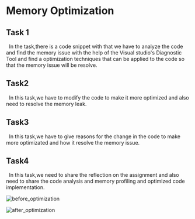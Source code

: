 ﻿# Memory Optimization

## Task 1
&nbsp;&nbsp;In the task,there is a code snippet with that we have to analyze the code and find the memory issue with the help of the Visual studio's Diagnostic Tool and  find a optimization techniques that can be applied to the code so that the memory issue will be resolve.
   
## Task2

&nbsp;&nbsp;In this task,we have to modify the code to make it more optimized and also need to resolve the memory leak.

## Task3
&nbsp;&nbsp;In this task,we have to give reasons for the change in the code to make more optimizated and how it resolve the memory issue.

## Task4
&nbsp;&nbsp;In this task,we need to share the reflection on the assignment and also need to share the code analysis and memory profiling and optimized code implementation.

![before_optimization](https://github.com/user-attachments/assets/e6020e30-0c11-420b-a80a-cdc658060756)

![after_optimization](https://github.com/user-attachments/assets/01f1db44-aaad-4b08-874c-23e67386b2b0)
